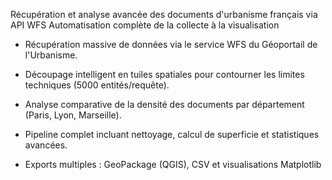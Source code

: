 Récupération et analyse avancée des documents d'urbanisme français via API WFS
Automatisation complète de la collecte à la visualisation

- Récupération massive de données via le service WFS du Géoportail de l'Urbanisme.

- Découpage intelligent en tuiles spatiales pour contourner les limites techniques (5000 entités/requête).

- Analyse comparative de la densité des documents par département (Paris, Lyon, Marseille).

- Pipeline complet incluant nettoyage, calcul de superficie et statistiques avancées.

- Exports multiples : GeoPackage (QGIS), CSV et visualisations Matplotlib
